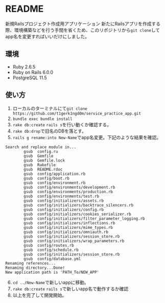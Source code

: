 # README

新規Railsプロジェクト作成用アプリケーション
新たにRailsアプリを作成する際、環境構築などを行う手間を省くため、このリポジトリから`git clone`してapp名を変更すればいいだけにしました。

## 環境
- Ruby 2.6.5
- Ruby on Rails 6.0.0
- PostgreSQL 11.5

## 使い方
1. ローカルのターミナルにて`git clone https://github.com/t1gerk1ngd0m/service_practice_app.git`
2. `bundle exec bundle install`
3. `rake db:create` `rails s`を行い動くか確認する。
4. `rake db:drop`で旧名のDBを落とす。
5. `rails g rename:into New-Name`でapp名変更。下記のような結果を確認。
```
Search and replace module in...
        gsub  config.ru
        gsub  Gemfile
        gsub  Gemfile.lock
        gsub  Rakefile
        gsub  README.rdoc
        gsub  config/application.rb
        gsub  config/boot.rb
        gsub  config/environment.rb
        gsub  config/environments/development.rb
        gsub  config/environments/production.rb
        gsub  config/environments/test.rb
        gsub  config/initializers/assets.rb
        gsub  config/initializers/backtrace_silencers.rb
        gsub  config/initializers/config.rb
        gsub  config/initializers/cookies_serializer.rb
        gsub  config/initializers/filter_parameter_logging.rb
        gsub  config/initializers/inflections.rb
        gsub  config/initializers/mime_types.rb
        gsub  config/initializers/omniauth.rb
        gsub  config/initializers/session_store.rb
        gsub  config/initializers/wrap_parameters.rb
        gsub  config/routes.rb
        gsub  config/schedule.rb
        gsub  config/initializers/session_store.rb
        gsub  config/database.yml
Renaming references...
Renaming directory...Done!
New application path is 'PATH_To/NEW_APP'
```
6. `cd ../New-Name`で新しいappに移動。
7. `rake db:create` `rails s`で新しいapp名で動作するか確認
8. 以上を完了して開発開始。
